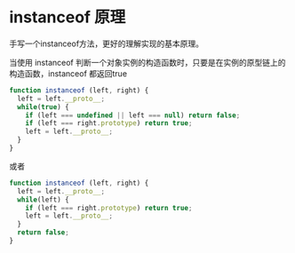 # instanceof 原理


手写一个instanceof方法，更好的理解实现的基本原理。

当使用 instanceof 判断一个对象实例的构造函数时，只要是在实例的原型链上的构造函数，instanceof 都返回true

```js
function instanceof (left, right) {
  left = left.__proto__;
  while(true) {
    if (left === undefined || left === null) return false;
    if (left === right.prototype) return true;
    left = left.__proto__;
  }
}
```
或者
```js
function instanceof (left, right) {
  left = left.__proto__;
  while(left) {
    if (left === right.prototype) return true;
    left = left.__proto__;
  }
  return false;
}
```